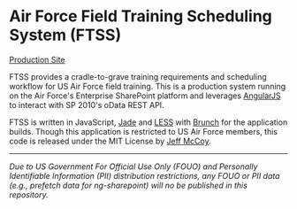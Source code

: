 Air Force Field Training Scheduling System (FTSS)
====

[Production Site](http://cs1.eis.af.mil/sites/ftss)

FTSS provides a cradle-to-grave training requirements and scheduling workflow for US Air Force field training.  This is a production system running on the Air Force's Enterprise SharePoint platform and leverages [AngularJS](https://angularjs.org) to interact with SP 2010's oData REST API.

FTSS is written in JavaScript, [Jade](http://jade-lang.com) and [LESS](http://lesscss.org) with [Brunch](http://brunch.io) for the application builds.  Though this application is restricted to US Air Force members, this code is released under the MIT License by [Jeff McCoy](http://jeffm.us).



---

_Due to US Government For Official Use Only (FOUO) and Personally Identifiable Information (PII) distribution restrictions, any FOUO or PII data (e.g., prefetch data for ng-sharepoint) will no be published in this repository._


